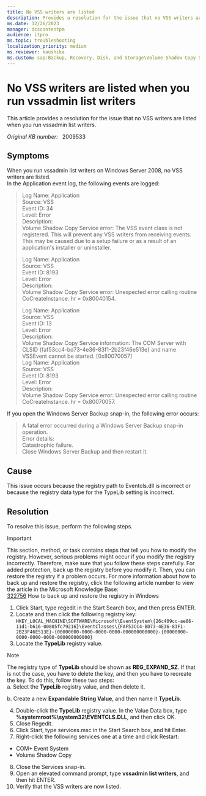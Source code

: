 ```yaml
---
title: No VSS writers are listed
description: Provides a resolution for the issue that no VSS writers are listed when you run vssadmin list writers.
ms.date: 12/26/2023
manager: dcscontentpm
audience: itpro
ms.topic: troubleshooting
localization_priority: medium
ms.reviewer: kaushika
ms.custom: sap:Backup, Recovery, Disk, and Storage\Volume Shadow Copy Service (VSS) , csstroubleshoot
---
```

# No VSS writers are listed when you run vssadmin list writers

This article provides a resolution for the issue that no VSS writers are listed when you run vssadmin list writers.

_Original KB number:_ &nbsp; 2009533

## Symptoms

When you run vssadmin list writers on Windows Server 2008, no VSS writers are listed.  
In the Application event log, the following events are logged:  

>Log Name: Application  
Source: VSS  
Event ID: 34  
Level: Error  
Description:  
Volume Shadow Copy Service error: The VSS event class is not registered.  This will prevent any VSS writers from receiving events.  This may be caused due to a setup failure or as a result of an application's installer or uninstaller.  
>
>Log Name: Application  
Source: VSS  
Event ID: 8193  
Level: Error  
Description:  
Volume Shadow Copy Service error: Unexpected error calling routine CoCreateInstance.  hr = 0x80040154.  
>
>Log Name: Application  
Source: VSS  
Event ID: 13  
Level: Error  
Description:  
Volume Shadow Copy Service information: The COM Server with CLSID {faf53cc4-bd73-4e36-83f1-2b23f46e513e} and name  
VSSEvent cannot be started. [0x80070057]  
Log Name: Application  
Source: VSS  
Event ID: 8193  
Level: Error  
Description:  
Volume Shadow Copy Service error: Unexpected error calling routine CoCreateInstance.  hr = 0x80070057.  

If you open the Windows Server Backup snap-in, the following error occurs:  

>A fatal error occurred during a Windows Server Backup snap-in operation.  
Error details:  
Catastrophic failure.  
Close Windows Server Backup and then restart it.  

## Cause

This issue occurs because the registry path to Eventcls.dll is incorrect or because the registry data type for the TypeLib setting is incorrect.

## Resolution

To resolve this issue, perform the following steps.  

>[!Important]
>This section, method, or task contains steps that tell you how to modify the registry. However, serious problems might occur if you modify the registry incorrectly. Therefore, make sure that you follow these steps carefully. For added protection, back up the registry before you modify it. Then, you can restore the registry if a problem occurs. For more information about how to back up and restore the registry, click the following article number to view the article in the Microsoft Knowledge Base:  
[322756](https://support.microsoft.com/kb/322756/)   How to back up and restore the registry in Windows  

1. Click Start, type regedit in the Start Search box, and then press ENTER.  
2. Locate and then click the following registry key:  
 `HKEY_LOCAL_MACHINE\SOFTWARE\Microsoft\EventSystem\{26c409cc-ae86-11d1-b616-00805fc79216}\EventClasses\{FAF53CC4-BD73-4E36-83F1-2B23F46E513E}-{00000000-0000-0000-0000-000000000000}-{00000000-0000-0000-0000-000000000000}`  
3. Locate the **TypeLib** registry value.  

>[!NOTE]
>The registry type of **TypeLib** should be shown as **REG_EXPAND_SZ**. If that is not the case, you have to delete the key, and then you have to recreate the key. To do this, follow these two steps:  
>a. Select the **TypeLib** registry value, and then delete it.
>
>b. Create a new **Expandable String Value**, and then name it **TypeLib**.  

4. Double-click the **TypeLib** registry value. In the Value Data box, type **%systemroot%\system32\EVENTCLS.DLL**, and then click OK.  
5. Close Regedit.  
6. Click Start, type services.msc in the Start Search box, and hit Enter.  
7. Right-click the following services one at a time and click Restart:  

- COM+ Event System  
- Volume Shadow Copy  

8. Close the Services snap-in.  
9. Open an elevated command prompt, type **vssadmin list writers**, and then hit ENTER.  
10. Verify that the VSS writers are now listed.
